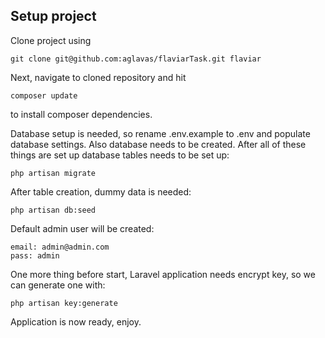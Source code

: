 
## Setup project

Clone project using

```text
git clone git@github.com:aglavas/flaviarTask.git flaviar
```

Next, navigate to cloned repository and hit

```text
composer update
```

to install composer dependencies.


Database setup is needed, so rename .env.example to .env and populate database settings. 
Also database needs to be created. After all of these things are set up database tables needs to be set up:

```text
php artisan migrate
```

After table creation, dummy data is needed:

```text
php artisan db:seed
```

Default admin user will be created:
 
```text
email: admin@admin.com
pass: admin
```

One more thing before start, Laravel application needs encrypt key, so we can generate one with:

```text
php artisan key:generate
```

Application is now ready, enjoy.

